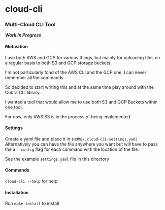 # cloud-cli
### Multi-Cloud CLI Tool

***Work In Progress***

#### Motivation

I use both AWS and GCP for various things, but mainly for uploading files on a regular basis to both S3 and GCP storage buckets.

I'm not particularly fond of the AWS CLI and the GCP one, I can never remember all the commands.

So decided to start writing this and at the same time play around with the Cobra CLI library. 

I wanted a tool that would allow me to use both S3 and GCP Buckets within one tool. 

For now, only AWS S3 is in the process of being implemented

#### Settings

Create a yaml file and place it in `$HOME/.cloud-cli-settings.yaml`   
Alternatively you can have the file anywhere you want but will have to pass the a `--config` flag for each command with the location of the file.

See the example `settings.yaml` file in this directory

#### Commands

`cloud-cli --help` for help

#### Installation

Run `make install` to install
